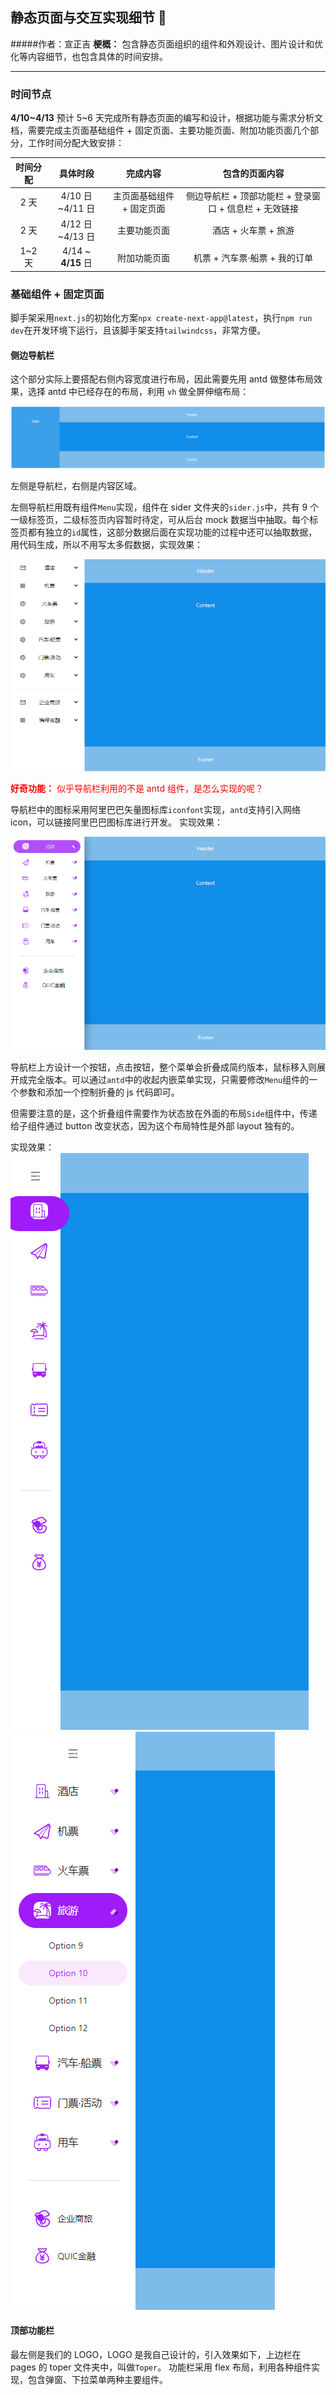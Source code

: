 ## 静态页面与交互实现细节 🤝

#####作者：宣正吉
**梗概：** 包含静态页面组织的组件和外观设计、图片设计和优化等内容细节，也包含具体的时间安排。

---

### 时间节点

**4/10~4/13** 预计 5~6 天完成所有静态页面的编写和设计，根据功能与需求分析文档，需要完成主页面基础组件 + 固定页面、主要功能页面、附加功能页面几个部分，工作时间分配大致安排：

| 时间分配 |      具体时段      |         完成内容          |                     包含的页面内容                     |
| :------: | :----------------: | :-----------------------: | :----------------------------------------------------: |
|   2 天   |  4/10 日~4/11 日   | 主页面基础组件 + 固定页面 | 侧边导航栏 + 顶部功能栏 + 登录窗口 + 信息栏 + 无效链接 |
|   2 天   |  4/12 日~4/13 日   |       主要功能页面        |                  酒店 + 火车票 + 旅游                  |
|  1~2 天  | 4/14 ~ **4/15** 日 |       附加功能页面        |             机票 + 汽车票·船票 + 我的订单              |

### 基础组件 + 固定页面

脚手架采用`next.js`的初始化方案`npx create-next-app@latest`，执行`npm run dev`在开发环境下运行，且该脚手架支持`tailwindcss`，非常方便。

#### 侧边导航栏

这个部分实际上要搭配右侧内容宽度进行布局，因此需要先用 antd 做整体布局效果，选择 antd 中已经存在的布局，利用 `vh` 做全屏伸缩布局：

<img src="images/静态1.png"/>

左侧是导航栏，右侧是内容区域。

左侧导航栏用既有组件`Menu`实现，组件在 sider 文件夹的`sider.js`中，共有 9 个一级标签页，二级标签页内容暂时待定，可从后台 mock 数据当中抽取。每个标签页都有独立的`id`属性，这部分数据后面在实现功能的过程中还可以抽取数据，用代码生成，所以不用写太多假数据，实现效果：

<img src="images/静态2.png"/>

<font color=red> **好奇功能：** 似乎导航栏利用的不是 antd 组件，是怎么实现的呢？</font>

导航栏中的图标采用阿里巴巴矢量图标库`iconfont`实现，`antd`支持引入网络 icon，可以链接阿里巴巴图标库进行开发。
实现效果：

<img src="images/静态3.png"/>

导航栏上方设计一个按钮，点击按钮，整个菜单会折叠成简约版本，鼠标移入则展开成完全版本。可以通过`antd`中的收起内嵌菜单实现，只需要修改`Menu`组件的一个参数和添加一个控制折叠的 js 代码即可。

但需要注意的是，这个折叠组件需要作为状态放在外面的布局`Side`组件中，传递给子组件通过 button 改变状态，因为这个布局特性是外部 layout 独有的。

实现效果：
<img src="images/静态4.png"/>
<img src="images/静态5.png"/>

#### 顶部功能栏

最左侧是我们的 LOGO，LOGO 是我自己设计的，引入效果如下，上边栏在 pages 的 toper 文件夹中，叫做`Toper`。
功能栏采用 flex 布局，利用各种组件实现，包含弹窗、下拉菜单两种主要组件。
